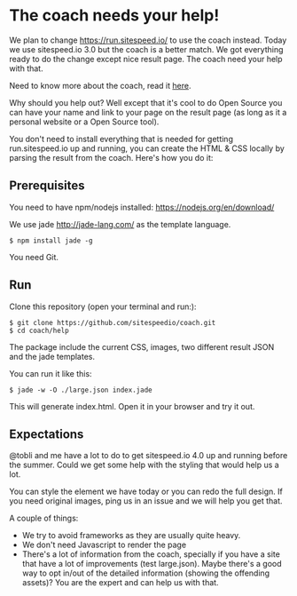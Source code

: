 # The coach needs your help!
We plan to change https://run.sitespeed.io/ to use the coach instead. Today we use sitespeed.io 3.0 but the coach is a better match. We got everything ready to do the change except nice result page. The coach need your help with that.

Need to know more about the coach, read it  [here](https://github.com/sitespeedio/coach).

Why should you help out? Well except that it's cool to do Open Source you can have your name and link to your page on the result page (as long as it a personal website or a Open Source tool).

You don't need to install everything that is needed for getting run.sitespeed.io up and running, you can create the HTML & CSS locally by parsing the result from the coach. Here's how you do it:

## Prerequisites
You need to have npm/nodejs installed:
https://nodejs.org/en/download/

We use jade http://jade-lang.com/ as the template language.
```
$ npm install jade -g
```

You need Git.

## Run

Clone this repository (open your terminal and run:):
```
$ git clone https://github.com/sitespeedio/coach.git
$ cd coach/help
```

The package include the current CSS, images, two different result JSON and the jade templates.

You can run it like this:
```
$ jade -w -O ./large.json index.jade
```

This will generate index.html. Open it in your browser and try it out.


## Expectations
@tobli and me have a lot to do to get sitespeed.io 4.0 up and running before the summer. Could we get some help with the styling that would help us a lot.

You can style the element we have today or you can redo the full design. If you need original images, ping us in an issue and we will help you get that.

A couple of things:
* We try to avoid frameworks as they are usually quite heavy.
* We don't need Javascript to render the page
* There's a lot of information from the coach, specially if you have a site that have a lot of improvements (test large.json). Maybe there's a good way to opt in/out of the detailed information (showing the offending assets)? You are the expert and can help us with that.
